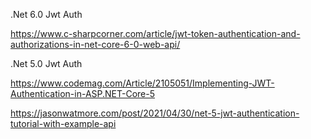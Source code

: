 .Net 6.0 Jwt Auth

https://www.c-sharpcorner.com/article/jwt-token-authentication-and-authorizations-in-net-core-6-0-web-api/

.Net 5.0 Jwt Auth

https://www.codemag.com/Article/2105051/Implementing-JWT-Authentication-in-ASP.NET-Core-5

https://jasonwatmore.com/post/2021/04/30/net-5-jwt-authentication-tutorial-with-example-api
